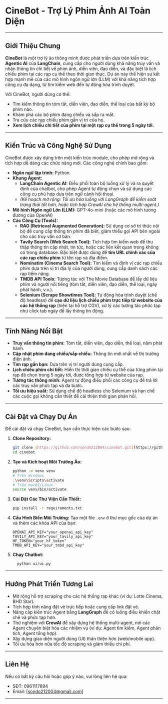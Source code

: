 # CineBot - Trợ Lý Phim Ảnh AI Toàn Diện

---

## Giới Thiệu Chung

**CineBot** là một trợ lý ảo thông minh được phát triển dựa trên kiến trúc **Agentic AI** của **LangChain**, cung cấp cho người dùng khả năng truy vấn và nhận thông tin chi tiết về phim ảnh, diễn viên, đạo diễn, và đặc biệt là lịch chiếu phim tại các rạp cụ thể theo thời gian thực. Dự án này thể hiện sự kết hợp mạnh mẽ của các mô hình ngôn ngữ lớn (LLM) với khả năng tích hợp công cụ đa dạng, từ tìm kiếm web đến tự động hóa trình duyệt.

Với CineBot, người dùng có thể:
* Tìm kiếm thông tin tóm tắt, diễn viên, đạo diễn, thể loại của bất kỳ bộ phim nào.
* Khám phá các bộ phim đang chiếu và sắp ra mắt.
* Tra cứu các rạp chiếu phim gần vị trí của họ.
* **Xem lịch chiếu chi tiết của phim tại một rạp cụ thể trong 5 ngày tới.**

---

## Kiến Trúc và Công Nghệ Sử Dụng

CineBot được xây dựng trên một kiến trúc module, cho phép mở rộng và tích hợp dễ dàng các chức năng mới. Các công nghệ chính bao gồm:

* **Ngôn ngữ lập trình:** Python
* **Khung Agent:**
    * **LangChain Agentic AI:** Điều phối toàn bộ luồng xử lý và ra quyết định của chatbot, cho phép Agent tự động chọn và sử dụng các công cụ phù hợp dựa trên ngữ cảnh hội thoại.
    * *(Kế hoạch mở rộng: Tối ưu hóa luồng với LangGraph để kiểm soát trạng thái tốt hơn, hoặc tích hợp CrewAI cho hệ thống multi-agent.)*
* **Mô hình Ngôn ngữ Lớn (LLM):** GPT-4o-mini (hoặc các mô hình tương đương của OpenAI)
* **Các Công Cụ (Tools):**
    * **RAG (Retrieval Augmented Generation):** Sử dụng cơ sở tri thức nội bộ để cung cấp thông tin phim đã biết, giảm thiểu gọi API bên ngoài cho các truy vấn cơ bản.
    * **Tavily Search (Web Search Tool):** Tích hợp tìm kiếm web để thu thập thông tin cập nhật, tin tức, hoặc các liên kết quan trọng không có trong database. Đặc biệt được dùng để **tìm URL chính xác của các rạp chiếu phim** từ tên rạp và địa điểm.
    * **Nominatim (Cinema Search Tool):** Tìm kiếm và định vị các rạp chiếu phim dựa trên vị trí địa lý của người dùng, cung cấp danh sách các rạp tiềm năng.
    * **TMDB API Tools:** Tương tác với The Movie Database để lấy dữ liệu phim và người nổi tiếng (tóm tắt, diễn viên, đạo diễn, thể loại, ngày phát hành, v.v.).
    * **Selenium (Scrape Showtimes Tool):** Tự động hóa trình duyệt (chế độ headless) để **cạo dữ liệu lịch chiếu phim trực tiếp từ website của các hệ thống rạp** (hiện tại hỗ trợ CGV), xử lý các tương tác phức tạp như click tab ngày để lấy thông tin động.

---

## Tính Năng Nổi Bật

* **Truy vấn thông tin phim:** Tóm tắt, diễn viên, đạo diễn, thể loại, năm phát hành.
* **Cập nhật phim đang chiếu/sắp chiếu:** Thông tin mới nhất về thị trường điện ảnh.
* **Tìm rạp gần bạn:** Dựa trên vị trí người dùng cung cấp.
* **Lịch chiếu phim chi tiết:** Hiển thị thời gian chiếu cụ thể của từng phim tại rạp đã chọn trong 5 ngày tới, được tổng hợp từ website của rạp.
* **Tương tác thông minh:** Agent tự động điều phối các công cụ để trả lời các truy vấn phức tạp và đa bước.
* **Tối ưu hiệu suất:** Sử dụng chế độ headless cho Selenium và hạn chế các cuộc gọi không cần thiết để cải thiện thời gian phản hồi.

---

## Cài Đặt và Chạy Dự Án

Để cài đặt và chạy CineBot, bạn cần thực hiện các bước sau:

1.  **Clone Repository:**
    ```bash
    git clone [https://github.com/sondo212004/cinebot.git](https://github.com/sondo212004/cinebot.git) 
    cd cinebot
    ```

2.  **Tạo và Kích hoạt Môi Trường Ảo:**
    ```bash
    python -m venv venv
    # Trên Windows
    .\venv\Scripts\activate
    # Trên macOS/Linux
    source venv/bin/activate
    ```

3.  **Cài Đặt Các Thư Viện Cần Thiết:**
    ```bash
    pip install -r requirements.txt
    ```

4.  **Cấu Hình Biến Môi Trường:**
    Tạo một file `.env` ở thư mục gốc của dự án và thêm các khóa API của bạn:
    ```
    OPENAI_API_KEY="your_openai_api_key"
    TAVILY_API_KEY="your_tavily_api_key"
    HF_TOKEN="your_hf_token"
    TMDB_API_KEY="your_tmbd_api_key"
    ```

5.  **Chạy Chatbot:**
    ```bash
      python ui/ui.py
    ```

---

## Hướng Phát Triển Tương Lai

* Mở rộng hỗ trợ scraping cho các hệ thống rạp khác (ví dụ: Lotte Cinema, BHD Star).
* Tích hợp tính năng đặt vé trực tiếp hoặc cung cấp link đặt vé.
* Nâng cấp kiến trúc Agent bằng **LangGraph** để có luồng điều khiển chặt chẽ và phức tạp hơn.
* Thử nghiệm với **CrewAI** để xây dựng hệ thống multi-agent, nơi các Agent chuyên biệt hóa các nhiệm vụ (ví dụ: Agent tìm kiếm, Agent phân tích, Agent tổng hợp).
* Xây dựng giao diện người dùng (UI) thân thiện hơn (web/mobile app).
* Tối ưu hóa hơn nữa tốc độ scraping và giảm thiểu chi phí.

---

## Liên Hệ

Nếu có bất kỳ câu hỏi hoặc góp ý nào, vui lòng liên hệ qua:
* SĐT: 0961117894
* Email: [sondo212004@gmail.com] 

---
